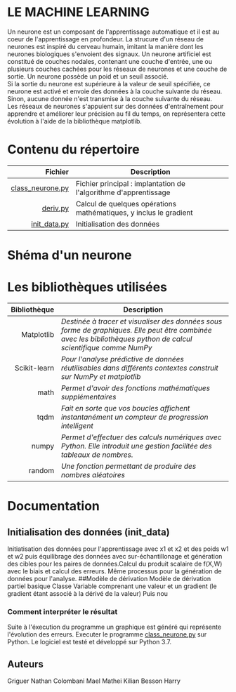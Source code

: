 # LE MACHINE LEARNING
Un neurone est un composant de l'apprentissage automatique et il est au coeur de l'apprentissage en profondeur. La strucure d'un réseau de neurones est inspiré du cerveau humain, imitant la manière dont les neurones biologiques s'envoient des signaux.	
Un neurone artificiel est constitué de couches nodales,
contenant une couche d'entrée, une ou plusieurs couches cachées pour les réseaux de neurones
 et une couche de sortie. Un neurone possède un poid et un seuil associé.	
 Si la sortie du neurone est supérieure à la valeur de seuil spécifiée,
 ce neurone est activé et envoie des données à la couche suivante du réseau.
 Sinon, aucune donnée n'est transmise à la couche suivante du réseau.	
Les réseaux de neurones s'appuient sur des données d'entraînement
 pour apprendre et améliorer leur précision au fil du temps, on représentera cette
évolution à l'aide de la bibliothèque matplotlib.
 
# Contenu du répertoire

|**Fichier**|Description|
|---------------:|----------|
|[class_neurone.py](class_neurone.py)| Fichier principal : implantation de l'algorithme d'apprentissage        |
|[deriv.py](deriv.py)        | Calcul de quelques opérations mathématiques, y inclus le gradient         |
|[init_data.py](init_data.py)    | Initialisation des données         |
	
# Shéma d'un neurone
# Les bibliothèques utilisées 


|**Bibliothèque**| Description |
|---------------:|-----------|
|Matplotlib      | *Destinée à tracer et visualiser des données sous forme de graphiques. Elle peut être combinée avec les bibliothèques python de calcul scientifique comme NumPy*|
|Scikit-learn    |*Pour l'analyse prédictive de données réutilisables dans différents contextes construit sur NumPy et matplotlib*|
|math            | *Permet d'avoir des fonctions mathématiques supplémentaires*       |
|tqdm        | *Fait en sorte que vos boucles affichent instantanément un compteur de progression intelligent*|
|numpy| *Permet d'effectuer des calculs numériques avec Python. Elle introduit une gestion facilitée des tableaux de nombres.*    |
|random       | *Une fonction permettant de produire des nombres aléatoires*       |


# Documentation
## Initialisation des données (init_data)
Initiatisation des données pour l'apprentissage avec x1 et x2 et des poids w1 et w2 puis équilibrage des données avec sur-échantillonage et génération des cibles pour les paires de données.Calcul du produit scalaire de f(X,W) avec le biais et calcul des erreurs. Même processus pour la génération de données pour l'analyse.
##Modèle de dérivation
Modèle de dérivation partiel basique 
Classe Variable comprenant une valeur et un gradient (le gradient étant associé à la dérivé de la valeur)
Puis nou


### Comment interpréter le résultat
Suite à l'éxecution du programme un graphique est généré qui représente l'évolution des erreurs.
Executer le programme [class_neurone.py](class_neurone.py) sur Python. Le logiciel est testé et développé sur Python 3.7.

## Auteurs
Griguer Nathan
Colombani Mael
Mathei Kilian
Besson Harry
